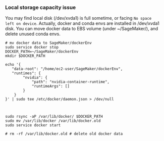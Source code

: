 ### Local storage capacity issue

You may find local disk (/dev/xvda1) is full sometime, or facing `No space left on device`.
Actually, docker and conda envs are installed in /dev/xvda1 disk. You can move docker data to EBS volume (under ~/SageMaker/), and delete unused conda envs.

```
# mv docker data to SageMaker/dockerEnv
sudo service docker stop
DOCKER_PATH=~/SageMaker/dockerEnv
mkdir $DOCKER_PATH

echo '{ 
   "data-root": "/home/ec2-user/SageMaker/dockerEnv",
   "runtimes": {
        "nvidia": {
            "path": "nvidia-container-runtime",
            "runtimeArgs": []
        }
    }
}' | sudo tee /etc/docker/daemon.json > /dev/null



sudo rsync -aP /var/lib/docker/ $DOCKER_PATH
sudo mv /var/lib/docker /var/lib/docker.old
sudo service docker start

# rm -rf /var/lib/docker.old # delete old docker data
```
